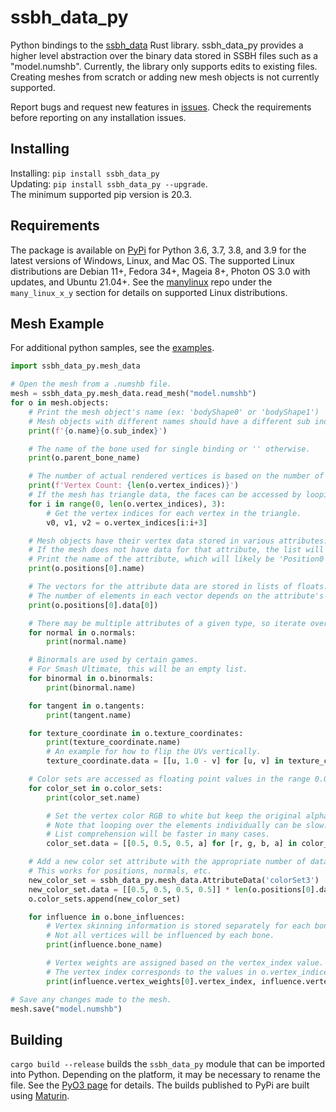 # ssbh_data_py
Python bindings to the [ssbh_data](https://github.com/ultimate-research/ssbh_lib) Rust library. ssbh_data_py provides a higher level abstraction over 
the binary data stored in SSBH files such as a "model.numshb". Currently, the library only supports edits to existing files. Creating meshes from scratch or adding new mesh objects is not currently supported.

Report bugs and request new features in [issues](https://github.com/ScanMountGoat/ssbh_data_py/issues). Check the requirements before reporting on any installation issues.

## Installing
Installing: `pip install ssbh_data_py`  
Updating: `pip install ssbh_data_py --upgrade`.  
The minimum supported pip version is 20.3. 

## Requirements
The package is available on [PyPi](https://pypi.org/project/ssbh_data_py/) for Python 3.6, 3.7, 3.8, and 3.9 for the latest versions of Windows, Linux, and Mac OS. The supported Linux distributions are Debian 11+, Fedora 34+, Mageia 8+, Photon OS 3.0 with updates, and Ubuntu 21.04+. See the [manylinux](https://github.com/pypa/manylinux) repo under the `many_linux_x_y` section for details on supported Linux distributions.

## Mesh Example
For additional python samples, see the [examples](https://github.com/ScanMountGoat/ssbh_data_py/tree/main/examples).
```python
import ssbh_data_py.mesh_data

# Open the mesh from a .numshb file.
mesh = ssbh_data_py.mesh_data.read_mesh("model.numshb")
for o in mesh.objects:
    # Print the mesh object's name (ex: 'bodyShape0' or 'bodyShape1')
    # Mesh objects with different names should have a different sub index.
    print(f'{o.name}{o.sub_index}')

    # The name of the bone used for single binding or '' otherwise.
    print(o.parent_bone_name)

    # The number of actual rendered vertices is based on the number of vertex indices.
    print(f'Vertex Count: {len(o.vertex_indices)}')
    # If the mesh has triangle data, the faces can be accessed by looping over the indices.
    for i in range(0, len(o.vertex_indices), 3):
        # Get the vertex indices for each vertex in the triangle.
        v0, v1, v2 = o.vertex_indices[i:i+3]

    # Mesh objects have their vertex data stored in various attributes.
    # If the mesh does not have data for that attribute, the list will be blank. 
    # Print the name of the attribute, which will likely be 'Position0' in this case.
    print(o.positions[0].name)

    # The vectors for the attribute data are stored in lists of floats. 
    # The number of elements in each vector depends on the attribute's data type.
    print(o.positions[0].data[0])

    # There may be multiple attributes of a given type, so iterate over all of them.
    for normal in o.normals:
        print(normal.name)

    # Binormals are used by certain games.
    # For Smash Ultimate, this will be an empty list.
    for binormal in o.binormals:
        print(binormal.name)

    for tangent in o.tangents:
        print(tangent.name)

    for texture_coordinate in o.texture_coordinates:
        print(texture_coordinate.name)
        # An example for how to flip the UVs vertically.
        texture_coordinate.data = [[u, 1.0 - v] for [u, v] in texture_coordinate.data]

    # Color sets are accessed as floating point values in the range 0.0 (black) to 0.5 (white).
    for color_set in o.color_sets:
        print(color_set.name)

        # Set the vertex color RGB to white but keep the original alpha.
        # Note that looping over the elements individually can be slow.
        # List comprehension will be faster in many cases.
        color_set.data = [[0.5, 0.5, 0.5, a] for [r, g, b, a] in color_set.data]

    # Add a new color set attribute with the appropriate number of data elements.
    # This works for positions, normals, etc. 
    new_color_set = ssbh_data_py.mesh_data.AttributeData('colorSet3')
    new_color_set.data = [[0.5, 0.5, 0.5, 0.5]] * len(o.positions[0].data)
    o.color_sets.append(new_color_set)

    for influence in o.bone_influences:
        # Vertex skinning information is stored separately for each bone.
        # Not all vertices will be influenced by each bone.
        print(influence.bone_name)

        # Vertex weights are assigned based on the vertex_index value.
        # The vertex index corresponds to the values in o.vertex_indices.
        print(influence.vertex_weights[0].vertex_index, influence.vertex_weights[0].vertex_weight)

# Save any changes made to the mesh.
mesh.save("model.numshb")
```

## Building
`cargo build --release` builds the `ssbh_data_py` module that can be imported into Python. Depending on the platform, it may be necessary to rename the file. See the [PyO3 page](https://github.com/PyO3/pyo3) for details. The builds published to PyPi are built using [Maturin](https://github.com/PyO3/maturin).
